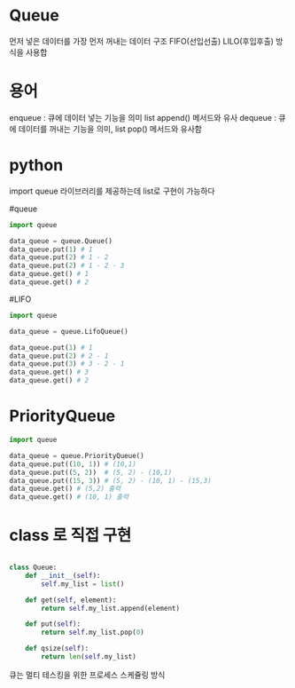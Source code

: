 # Queue
먼저 넣은 데이터를 가장 먼저 꺼내는 데이터 구조
FIFO(선입선출) LILO(후입후출) 방식을 사용합

# 용어
enqueue : 큐에 데이터 넣는 기능을 의미 list append() 메서드와 유사
dequeue : 큐에 데이터를 꺼내는 기능을 의미, list pop() 메서드와 유사함

# python

import queue 라이브러리를 제공하는데 list로 구현이 가능하다

#queue
```python
import queue

data_queue = queue.Queue()
data_queue.put(1) # 1
data_queue.put(2) # 1 - 2
data_queue.put(2) # 1 - 2 - 3
data_queue.get() # 1
data_queue.get() # 2
```

#LIFO

```python
import queue

data_queue = queue.LifoQueue()

data_queue.put(1) # 1 
data_queue.put(2) # 2 - 1
data_queue.put(3) # 3 - 2 - 1
data_queue.get() # 3
data_queue.get() # 2
```

# PriorityQueue
```python
import queue

data_queue = queue.PriorityQueue()
data_queue.put((10, 1)) # (10,1) 
data_queue.put((5, 2))  # (5, 2) - (10,1) 
data_queue.put((15, 3)) # (5, 2) - (10, 1) - (15,3) 
data_queue.get() # (5,2) 출력 
data_queue.get() # (10, 1) 출력

```

# class 로 직접 구현
```python

class Queue:
    def __init__(self):
        self.my_list = list()

    def get(self, element):
        return self.my_list.append(element)

    def put(self):
        return self.my_list.pop(0)

    def qsize(self):
        return len(self.my_list)
```

큐는 멀티 테스킹을 위한 프로세스 스케쥴링 방식
